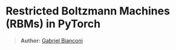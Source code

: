 # Restricted Boltzmann Machines (RBMs) in PyTorch

> **Author:** [Gabriel Bianconi](http://www.gabrielbianconi.com/)
